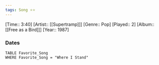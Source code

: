 ```yaml
---
tags: Song ⭐⭐ 
---
```

[Time:: 3:40]
[Artist:: [[Supertramp]]]
[Genre:: Pop]
[Played:: 2]
[Album:: [[Free as a Bird]]]
[Year:: 1987]
### Dates
````dataview
TABLE Favorite_Song
WHERE Favorite_Song = "Where I Stand"
````